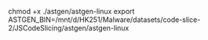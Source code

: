 chmod +x ./astgen/astgen-linux
export ASTGEN_BIN=/mnt/d/HK251/Malware/datasets/code-slice-2/JSCodeSlicing/astgen/astgen-linux
